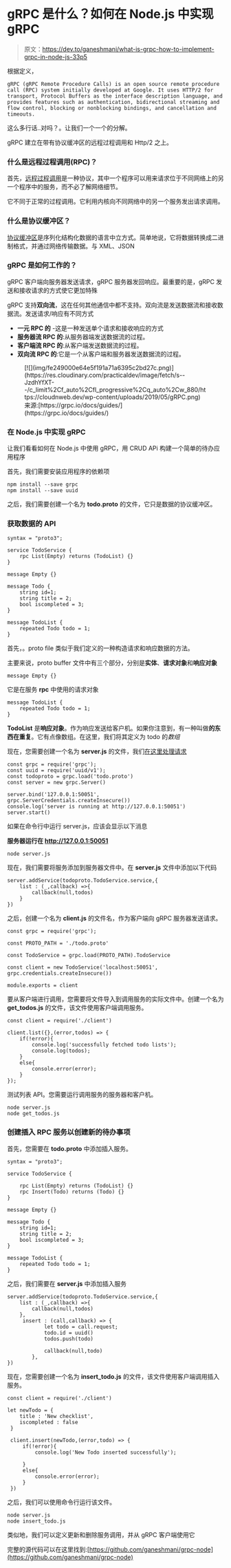 # gRPC 是什么？如何在 Node.js 中实现 gRPC

> 原文：<https://dev.to/ganeshmani/what-is-grpc-how-to-implement-grpc-in-node-js-33p5>

根据定义，

```
gRPC (gRPC Remote Procedure Calls) is an open source remote procedure call (RPC) system initially developed at Google. It uses HTTP/2 for transport, Protocol Buffers as the interface description language, and provides features such as authentication, bidirectional streaming and flow control, blocking or nonblocking bindings, and cancellation and timeouts. 
```

这么多行话..对吗？。让我们一个一个的分解。

gRPC 建立在带有协议缓冲区的远程过程调用和 Http/2 之上。

### 什么是远程过程调用(RPC)？

首先，[远程过程调用](https://www.youtube.com/watch?v=gr7oaiUsxSU)是一种协议，其中一个程序可以用来请求位于不同网络上的另一个程序中的服务，而不必了解网络细节。

它不同于正常的过程调用。它利用内核向不同网络中的另一个服务发出请求调用。

### 什么是协议缓冲区？

[协议缓冲区](https://developers.google.com/protocol-buffers/)是序列化结构化数据的语言中立方式。简单地说，它将数据转换成二进制格式，并通过网络传输数据。与 XML、JSON

### gRPC 是如何工作的？

gRPC 客户端向服务器发送请求，gRPC 服务器发回响应。最重要的是，gRPC 发送和接收请求的方式使它更加特殊

gRPC 支持**双向流**，这在任何其他通信中都不支持。双向流是发送数据流和接收数据流。发送请求/响应有不同方式

*   **一元 RPC 的** -这是一种发送单个请求和接收响应的方式
*   **服务器流 RPC 的**:从服务器端发送数据流的过程。
*   **客户端流 RPC 的**:从客户端发送数据流的过程。
*   **双向流 RPC 的**:它是一个从客户端和服务器发送数据流的过程。

<figure>[![](img/fe249000e64e5f191a71a6395c2bd27c.png)](https://res.cloudinary.com/practicaldev/image/fetch/s--JzdhYfXT--/c_limit%2Cf_auto%2Cfl_progressive%2Cq_auto%2Cw_880/https://cloudnweb.dev/wp-content/uploads/2019/05/gRPC.png) 

<figcaption>来源:[https://grpc.io/docs/guides/](https://grpc.io/docs/guides/)</figcaption>

</figure>

### 在 Node.js 中实现 gRPC

让我们看看如何在 Node.js 中使用 gRPC，用 CRUD APi 构建一个简单的待办应用程序

首先，我们需要安装应用程序的依赖项

```
npm install --save grpc
npm install --save uuid
```

之后，我们需要创建一个名为 **todo.proto** 的文件，它只是数据的协议缓冲区。

### 获取数据的 API

```
syntax = "proto3";

service TodoService {
    rpc List(Empty) returns (TodoList) {}
}

message Empty {}

message Todo {
    string id=1;
    string title = 2;
    bool iscompleted = 3;
}

message TodoList {
    repeated Todo todo = 1;
} 
```

首先，。proto file 类似于我们定义的一种构造请求和响应数据的方法。

主要来说，proto buffer 文件中有三个部分，分别是**实体**、**请求对象**和**响应对象**

```
message Empty {} 
```

它是在服务 **rpc** 中使用的请求对象

```
message TodoList {
    repeated Todo todo = 1;
}
```

**TodoList** 是**响应对象**。作为响应发送给客户机。如果你注意到，有一种叫做**的东西在重复**。它有点像数组。在这里，我们将其定义为 todo 的*数组*

现在，您需要创建一个名为 **server.js** 的文件，我们[在这里处理请求](https://cloudnweb.dev/2019/04/handle-file-upload-in-node-js/)

```
const grpc = require('grpc');
const uuid = require('uuid/v1');
const todoproto = grpc.load('todo.proto')
const server = new grpc.Server()

server.bind('127.0.0.1:50051',
grpc.ServerCredentials.createInsecure())
console.log('server is running at http://127.0.0.1:50051')
server.start()
```

如果在命令行中运行 server.js，应该会显示以下消息

**服务器运行在 http://127.0.0.1:50051**

```
node server.js
```

现在，我们需要将服务添加到服务器文件中。在 **server.js** 文件中添加以下代码

```
server.addService(todoproto.TodoService.service,{
    list : (_,callback) =>{
        callback(null,todos)
    }
})
```

之后，创建一个名为 **client.js** 的文件名，作为客户端向 gRPC 服务器发送请求。

```
const grpc = require('grpc');

const PROTO_PATH = './todo.proto'

const TodoService = grpc.load(PROTO_PATH).TodoService

const client = new TodoService('localhost:50051',
grpc.credentials.createInsecure())

module.exports = client
```

要从客户端进行调用，您需要将文件导入到调用服务的实际文件中。创建一个名为 **get_todos.js** 的文件，该文件使用客户端调用服务。

```
const client = require('./client')

client.list({},(error,todos) => {
    if(!error){
        console.log('successfully fetched todo lists');
        console.log(todos);
    }
    else{
        console.error(error);
    }
});
```

测试列表 API。您需要运行调用服务的服务器和客户机。

```
node server.js
node get_todos.js
```

### 创建插入 RPC 服务以创建新的待办事项

首先，您需要在 **todo.proto** 中添加插入服务。

```
syntax = "proto3";

service TodoService {

    rpc List(Empty) returns (TodoList) {}
    rpc Insert(Todo) returns (Todo) {}
}

message Empty {}

message Todo {
    string id=1;
    string title = 2;
    bool iscompleted = 3;
}

message TodoList {
    repeated Todo todo = 1;
} 
```

之后，我们需要在 **server.js** 中添加插入服务

```
server.addService(todoproto.TodoService.service,{
    list : (_,callback) =>{
        callback(null,todos)
    },
     insert : (call,callback) => {
            let todo = call.request;
            todo.id = uuid()
            todos.push(todo)

            callback(null,todo)
        },
})
```

现在，您需要创建一个名为 **insert_todo.js** 的文件，该文件使用客户端调用插入服务。

```
const client = require('./client')

let newTodo = {
    title : 'New checklist',
    iscompleted : false
 }

 client.insert(newTodo,(error,todo) => {
     if(!error){
         console.log('New Todo inserted successfully');

     }
     else{
         console.error(error);
     }
 })
```

之后，我们可以使用命令行运行该文件。

```
node server.js
node insert_todo.js
```

类似地，我们可以定义更新和删除服务调用，并从 gRPC 客户端使用它

完整的源代码可以在这里找到:[https://github.com/ganeshmani/grpc-node](https://github.com/ganeshmani/grpc-node)